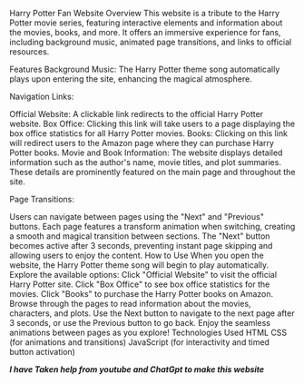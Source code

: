 Harry Potter Fan Website
Overview
This website is a tribute to the Harry Potter movie series, featuring interactive elements and information about the movies, books, and more. It offers an immersive experience for fans, including background music, animated page transitions, and links to official resources.

Features
Background Music: The Harry Potter theme song automatically plays upon entering the site, enhancing the magical atmosphere.

Navigation Links:

Official Website: A clickable link redirects to the official Harry Potter website.
Box Office: Clicking this link will take users to a page displaying the box office statistics for all Harry Potter movies.
Books: Clicking on this link will redirect users to the Amazon page where they can purchase Harry Potter books.
Movie and Book Information: The website displays detailed information such as the author's name, movie titles, and plot summaries. These details are prominently featured on the main page and throughout the site.

Page Transitions:

Users can navigate between pages using the "Next" and "Previous" buttons.
Each page features a transform animation when switching, creating a smooth and magical transition between sections.
The "Next" button becomes active after 3 seconds, preventing instant page skipping and allowing users to enjoy the content.
How to Use
When you open the website, the Harry Potter theme song will begin to play automatically.
Explore the available options:
Click "Official Website" to visit the official Harry Potter site.
Click "Box Office" to see box office statistics for the movies.
Click "Books" to purchase the Harry Potter books on Amazon.
Browse through the pages to read information about the movies, characters, and plots.
Use the Next button to navigate to the next page after 3 seconds, or use the Previous button to go back.
Enjoy the seamless animations between pages as you explore!
Technologies Used
HTML
CSS (for animations and transitions)
JavaScript (for interactivity and timed button activation)



***I have Taken help from youtube and ChatGpt to make this website***
